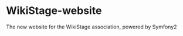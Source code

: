 WikiStage-website
=================

The new website for the WikiStage association, powered by Symfony2
